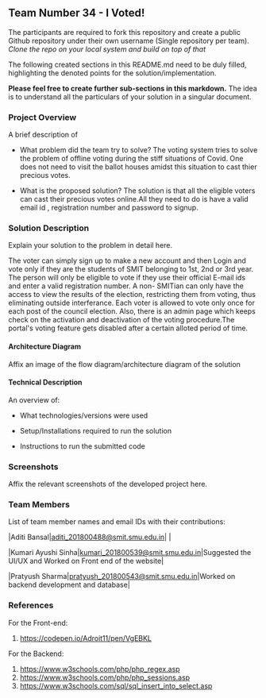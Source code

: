 ## Team Number 34 - I Voted!

The participants are required to fork this repository and create a public Github repository under their own username (Single repository per team). _Clone the repo on your local system and build on top of that_

The following created sections in this README.md need to be duly filled, highlighting the denoted points for the solution/implementation.

**Please feel free to create further sub-sections in this markdown.** The idea is to understand all the particulars of your solution in a singular document.

### Project Overview

A brief description of

- What problem did the team try to solve?
  The voting system tries to solve the problem of offline voting during the stiff situations of Covid. One does not
  need to visit the ballot houses amidst this situation to cast thier precious votes.

- What is the proposed solution?
  The solution is that all the eligible voters can cast their precious votes online.All they need to do is have a valid email id , registration number and password to signup. 
  
### Solution Description

Explain your solution to the problem in detail here.

  The voter can simply sign up to make a new account and then Login and vote only if they are the students of SMIT belonging to 1st, 2nd or 3rd year. 
  The person will only be eligible to vote if they use their official E-mail ids and enter a valid registration number.
  A non- SMITian can only have the access to view the results of the election, restricting them from voting, thus eliminating outside interferance.
  Each voter is allowed to vote only once for each post of the council election.
  Also, there is an admin page which keeps check on the activation and deactivation of the voting procedure.The portal's voting feature gets disabled after a certain alloted period of time.


#### Architecture Diagram

Affix an image of the flow diagram/architecture diagram of the solution

#### Technical Description

An overview of:

- What technologies/versions were used

- Setup/Installations required to run the solution

- Instructions to run the submitted code

### Screenshots

Affix the relevant screenshots of the developed project here.

### Team Members

List of team member names and email IDs with their contributions:


|Aditi Bansal|aditi_201800488@smit.smu.edu.in| |

|Kumari Ayushi Sinha|kumari_201800539@smit.smu.edu.in|Suggested the UI/UX and Worked on Front end of the website|

|Pratyush Sharma|pratyush_201800543@smit.smu.edu.in|Worked on backend development and database|

### References

For the Front-end:
1. https://codepen.io/Adroit11/pen/VgEBKL

For the Backend:
1. https://www.w3schools.com/php/php_regex.asp
2. https://www.w3schools.com/php/php_sessions.asp
3. https://www.w3schools.com/sql/sql_insert_into_select.asp